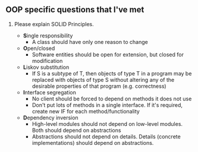 ## OOP specific questions that I've met

1. Please explain SOLID Principles.

    - **S**ingle responsibility
      - A class should have only one reason to change
    - **O**pen/closed
      - Software entities should be open for extension, but closed for modification
    - **L**iskov substitution
      - If S is a subtype of T, then objects of type T in a program may be replaced with objects of type S without altering any of the desirable properties of that program (e.g. correctness)
    - **I**nterface segregation
      - No client should be forced to depend on methods it does not use
      - Don't put lots of methods in a single interface. If it's required, create new IF for each method/functionality
    - **D**ependency inversion
      - High-level modules should not depend on low-level modules. Both should depend on abstractions
      - Abstractions should not depend on details. Details (concrete implementations) should depend on abstractions.